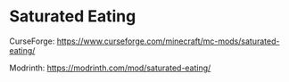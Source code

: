 # Saturated Eating
CurseForge: https://www.curseforge.com/minecraft/mc-mods/saturated-eating/

Modrinth: https://modrinth.com/mod/saturated-eating/

